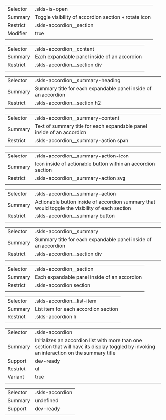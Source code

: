 
|  |  |
|-------|-------|
| Selector | .slds-is-open  |
| Summary | Toggle visibility of accordion section + rotate icon |
| Restrict | .slds-accordion__section |
| Modifier | true |
|  |  |


|  |  |
|-------|-------|
| Selector | .slds-accordion__content  |
| Summary | Each expandable panel inside of an accordion |
| Restrict | .slds-accordion__section div |
|  |  |


|  |  |
|-------|-------|
| Selector | .slds-accordion__summary-heading  |
| Summary | Summary title for each expandable panel inside of an accordion |
| Restrict | .slds-accordion__section h2 |
|  |  |


|  |  |
|-------|-------|
| Selector | .slds-accordion__summary-content  |
| Summary | Text of summary title for each expandable panel inside of an accordion |
| Restrict | .slds-accordion__summary-action span |
|  |  |


|  |  |
|-------|-------|
| Selector | .slds-accordion__summary-action-icon  |
| Summary | Icon inside of actionable button within an accordion section |
| Restrict | .slds-accordion__summary-action svg |
|  |  |


|  |  |
|-------|-------|
| Selector | .slds-accordion__summary-action  |
| Summary | Actionable button inside of accordion summary that would toggle the visibility of each section |
| Restrict | .slds-accordion__summary button |
|  |  |


|  |  |
|-------|-------|
| Selector | .slds-accordion__summary  |
| Summary | Summary title for each expandable panel inside of an accordion |
| Restrict | .slds-accordion__section div |
|  |  |


|  |  |
|-------|-------|
| Selector | .slds-accordion__section  |
| Summary | Each expandable panel inside of an accordion |
| Restrict | .slds-accordion section |
|  |  |


|  |  |
|-------|-------|
| Selector | .slds-accordion__list-item  |
| Summary | List item for each accordion section |
| Restrict | .slds-accordion li |
|  |  |


|  |  |
|-------|-------|
| Selector | .slds-accordion  |
| Summary | Initializes an accordion list with more than one section that will have its display toggled by invoking an interaction on the summary title |
| Support | dev-ready |
| Restrict | ul |
| Variant | true |
|  |  |


|  |  |
|-------|-------|
| Selector | .slds-accordion  |
| Summary | undefined |
| Support | dev-ready |
|  |  |

